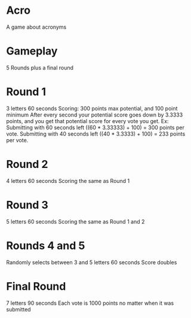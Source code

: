 # Acro
A game about acronyms

# Gameplay
5 Rounds plus a final round

# Round 1
3 letters
60 seconds
Scoring: 300 points max potential, and 100 point minimum
          After every second your potential score goes down by 3.3333 points, and you get that potential score for every vote you get.
          Ex: Submitting with 60 seconds left ((60 * 3.33333) + 100) = 300 points per vote. 
              Submitting with 40 seconds left ((40 * 3.3333) + 100) = 233 points per vote.
              
# Round 2
4 letters
60 seconds
Scoring the same as Round 1

# Round 3
5 letters
60 seconds
Scoring the same as Round 1 and 2

# Rounds 4 and 5
Randomly selects between 3 and 5 letters
60 seconds
Score doubles

# Final Round
7 letters
90 seconds
Each vote is 1000 points no matter when it was submitted
